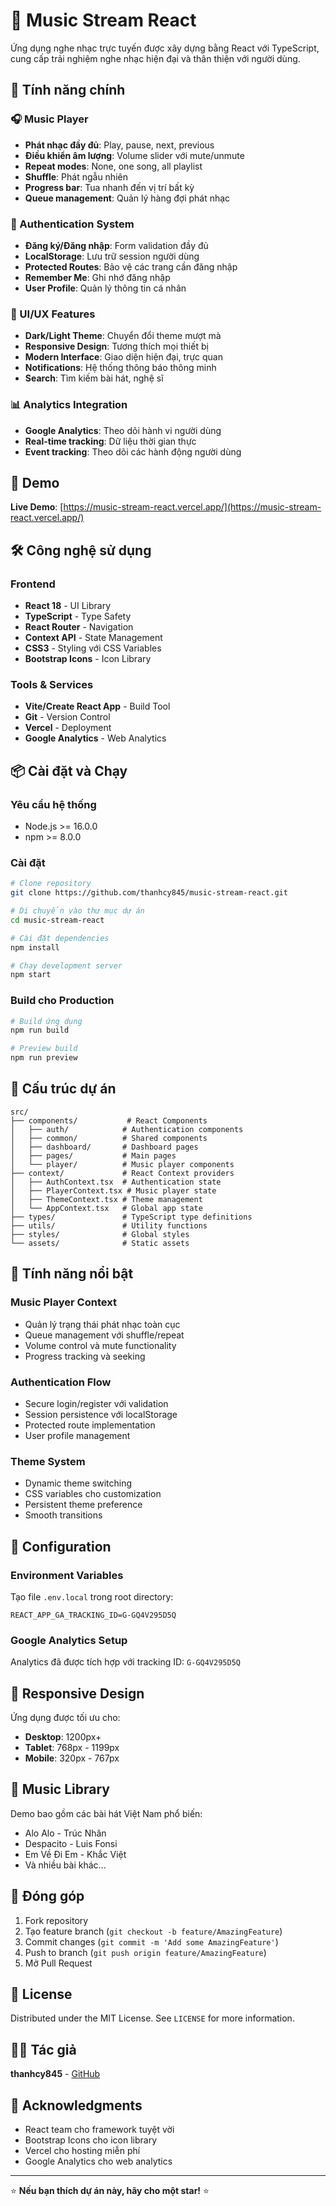 # 🎵 Music Stream React

Ứng dụng nghe nhạc trực tuyến được xây dựng bằng React với TypeScript, cung cấp trải nghiệm nghe nhạc hiện đại và thân thiện với người dùng.

## 🌟 Tính năng chính

### 🎧 Music Player
- **Phát nhạc đầy đủ**: Play, pause, next, previous
- **Điều khiển âm lượng**: Volume slider với mute/unmute
- **Repeat modes**: None, one song, all playlist
- **Shuffle**: Phát ngẫu nhiên
- **Progress bar**: Tua nhanh đến vị trí bất kỳ
- **Queue management**: Quản lý hàng đợi phát nhạc

### 🔐 Authentication System
- **Đăng ký/Đăng nhập**: Form validation đầy đủ
- **LocalStorage**: Lưu trữ session người dùng
- **Protected Routes**: Bảo vệ các trang cần đăng nhập
- **Remember Me**: Ghi nhớ đăng nhập
- **User Profile**: Quản lý thông tin cá nhân

### 🎨 UI/UX Features
- **Dark/Light Theme**: Chuyển đổi theme mượt mà
- **Responsive Design**: Tương thích mọi thiết bị
- **Modern Interface**: Giao diện hiện đại, trực quan
- **Notifications**: Hệ thống thông báo thông minh
- **Search**: Tìm kiếm bài hát, nghệ sĩ

### 📊 Analytics Integration
- **Google Analytics**: Theo dõi hành vi người dùng
- **Real-time tracking**: Dữ liệu thời gian thực
- **Event tracking**: Theo dõi các hành động người dùng

## 🚀 Demo

**Live Demo**: [https://music-stream-react.vercel.app/](https://music-stream-react.vercel.app/)

## 🛠️ Công nghệ sử dụng

### Frontend
- **React 18** - UI Library
- **TypeScript** - Type Safety
- **React Router** - Navigation
- **Context API** - State Management
- **CSS3** - Styling với CSS Variables
- **Bootstrap Icons** - Icon Library

### Tools & Services
- **Vite/Create React App** - Build Tool
- **Git** - Version Control
- **Vercel** - Deployment
- **Google Analytics** - Web Analytics

## 📦 Cài đặt và Chạy

### Yêu cầu hệ thống
- Node.js >= 16.0.0
- npm >= 8.0.0

### Cài đặt
```bash
# Clone repository
git clone https://github.com/thanhcy845/music-stream-react.git

# Di chuyển vào thư mục dự án
cd music-stream-react

# Cài đặt dependencies
npm install

# Chạy development server
npm start
```

### Build cho Production
```bash
# Build ứng dụng
npm run build

# Preview build
npm run preview
```

## 📁 Cấu trúc dự án

```
src/
├── components/           # React Components
│   ├── auth/            # Authentication components
│   ├── common/          # Shared components
│   ├── dashboard/       # Dashboard pages
│   ├── pages/           # Main pages
│   └── player/          # Music player components
├── context/             # React Context providers
│   ├── AuthContext.tsx  # Authentication state
│   ├── PlayerContext.tsx # Music player state
│   ├── ThemeContext.tsx # Theme management
│   └── AppContext.tsx   # Global app state
├── types/               # TypeScript type definitions
├── utils/               # Utility functions
├── styles/              # Global styles
└── assets/              # Static assets
```

## 🎯 Tính năng nổi bật

### Music Player Context
- Quản lý trạng thái phát nhạc toàn cục
- Queue management với shuffle/repeat
- Volume control và mute functionality
- Progress tracking và seeking

### Authentication Flow
- Secure login/register với validation
- Session persistence với localStorage
- Protected route implementation
- User profile management

### Theme System
- Dynamic theme switching
- CSS variables cho customization
- Persistent theme preference
- Smooth transitions

## 🔧 Configuration

### Environment Variables
Tạo file `.env.local` trong root directory:
```env
REACT_APP_GA_TRACKING_ID=G-GQ4V295D5Q
```

### Google Analytics Setup
Analytics đã được tích hợp với tracking ID: `G-GQ4V295D5Q`

## 📱 Responsive Design

Ứng dụng được tối ưu cho:
- **Desktop**: 1200px+
- **Tablet**: 768px - 1199px  
- **Mobile**: 320px - 767px

## 🎵 Music Library

Demo bao gồm các bài hát Việt Nam phổ biến:
- Alo Alo - Trúc Nhân
- Despacito - Luis Fonsi
- Em Về Đi Em - Khắc Việt
- Và nhiều bài khác...

## 🤝 Đóng góp

1. Fork repository
2. Tạo feature branch (`git checkout -b feature/AmazingFeature`)
3. Commit changes (`git commit -m 'Add some AmazingFeature'`)
4. Push to branch (`git push origin feature/AmazingFeature`)
5. Mở Pull Request

## 📄 License

Distributed under the MIT License. See `LICENSE` for more information.

## 👨‍💻 Tác giả

**thanhcy845** - [GitHub](https://github.com/thanhcy845)

## 🙏 Acknowledgments

- React team cho framework tuyệt vời
- Bootstrap Icons cho icon library
- Vercel cho hosting miễn phí
- Google Analytics cho web analytics

---

⭐ **Nếu bạn thích dự án này, hãy cho một star!** ⭐

